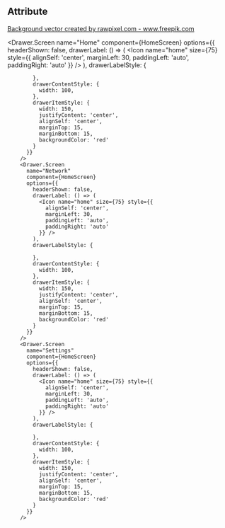 

## Attribute
<a href='https://www.freepik.com/vectors/background'>Background vector created by rawpixel.com - www.freepik.com</a>





<Drawer.Screen
          name="Home"
          component={HomeScreen}
          options={{
            headerShown: false,
            drawerLabel: () => (
              <Icon name="home" size={75} style={{
                alignSelf: 'center',
                marginLeft: 30,
                paddingLeft: 'auto',
                paddingRight: 'auto'
              }} />
            ),
            drawerLabelStyle: {
              
            },
            drawerContentStyle: {
              width: 100,
            },
            drawerItemStyle: {
              width: 150,
              justifyContent: 'center',
              alignSelf: 'center',
              marginTop: 15,
              marginBottom: 15,
              backgroundColor: 'red'
            }
          }}
        />
        <Drawer.Screen
          name="Network"
          component={HomeScreen}
          options={{
            headerShown: false,
            drawerLabel: () => (
              <Icon name="home" size={75} style={{
                alignSelf: 'center',
                marginLeft: 30,
                paddingLeft: 'auto',
                paddingRight: 'auto'
              }} />
            ),
            drawerLabelStyle: {
              
            },
            drawerContentStyle: {
              width: 100,
            },
            drawerItemStyle: {
              width: 150,
              justifyContent: 'center',
              alignSelf: 'center',
              marginTop: 15,
              marginBottom: 15,
              backgroundColor: 'red'
            }
          }}
        />
        <Drawer.Screen
          name="Settings"
          component={HomeScreen}
          options={{
            headerShown: false,
            drawerLabel: () => (
              <Icon name="home" size={75} style={{
                alignSelf: 'center',
                marginLeft: 30,
                paddingLeft: 'auto',
                paddingRight: 'auto'
              }} />
            ),
            drawerLabelStyle: {
              
            },
            drawerContentStyle: {
              width: 100,
            },
            drawerItemStyle: {
              width: 150,
              justifyContent: 'center',
              alignSelf: 'center',
              marginTop: 15,
              marginBottom: 15,
              backgroundColor: 'red'
            }
          }}
        />